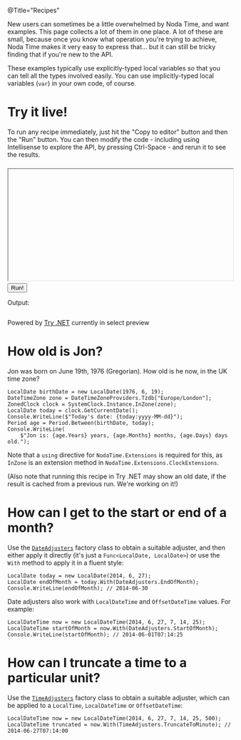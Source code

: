 @Title="Recipes"

New users can sometimes be a little overwhelmed by Noda Time, and want examples. This
page collects a lot of them in one place. A lot of these are small, because once you
know what operation you're trying to achieve, Noda Time makes it very easy to express
that... but it can still be tricky finding that if you're new to the API.

These examples typically use explicitly-typed local variables so that you can tell
all the types involved easily. You can use implicitly-typed local variables (`var`)
in your own code, of course.

Try it live!
====

To run any recipe immediately, just hit the "Copy to editor" button and then the "Run" button.
You can then modify the code - including using Intellisense to explore the API, by pressing Ctrl-Space -
and rerun it to see the results.

<div style="height:250px; padding:8px 0px">
    <iframe style="position:relative;top:0px;width:100%;height:100%"
            id="trydotnet-editor"></iframe>
</div>
<div><button id="trydotnet-run" class="trydotnetbutton">Run!</button></div>
<div>
    <p class="trydotnet-outputlabel">Output:</p>
    <pre><code id="trydotnet-output"></code></pre>
</div>
<div class="trydotnetbanner">
    <p>Powered by <a href="https://github.com/dotnet/try/wiki">Try .NET</a> currently in select preview</p>
</div>

How old is Jon?
====

Jon was born on June 19th, 1976 (Gregorian). How old is he now, in the UK time zone?

```csharp-trydotnet
LocalDate birthDate = new LocalDate(1976, 6, 19);
DateTimeZone zone = DateTimeZoneProviders.Tzdb["Europe/London"];
ZonedClock clock = SystemClock.Instance.InZone(zone);
LocalDate today = clock.GetCurrentDate();
Console.WriteLine($"Today's date: {today:yyyy-MM-dd}");
Period age = Period.Between(birthDate, today);
Console.WriteLine(
    $"Jon is: {age.Years} years, {age.Months} months, {age.Days} days old.");
```

Note that a `using` directive for `NodaTime.Extensions` is required for this,
as `InZone` is an extension method in `NodaTime.Extensions.ClockExtensions`.

(Also note that running this recipe in Try .NET may show an old date, if the
result is cached from a previous run. We're working on it!)

How can I get to the start or end of a month?
====

Use the [`DateAdjusters`](noda-type://NodaTime.DateAdjusters) factory class to obtain a suitable adjuster, and then either apply it
directly (it's just a `Func<LocalDate, LocalDate>`) or use the `With` method to apply it in a fluent
style:

```csharp-trydotnet
LocalDate today = new LocalDate(2014, 6, 27);
LocalDate endOfMonth = today.With(DateAdjusters.EndOfMonth);
Console.WriteLine(endOfMonth); // 2014-06-30
```

Date adjusters also work with `LocalDateTime` and `OffsetDateTime` values. For example:

```csharp-trydotnet
LocalDateTime now = new LocalDateTime(2014, 6, 27, 7, 14, 25);
LocalDateTime startOfMonth = now.With(DateAdjusters.StartOfMonth);
Console.WriteLine(startOfMonth); // 2014-06-01T07:14:25
```

How can I truncate a time to a particular unit?
====

Use the [`TimeAdjusters`](noda-type://NodaTime.TimeAdjusters) factory class to obtain a suitable adjuster, which can be applied to a
`LocalTime`, `LocalDateTime` or `OffsetDateTime`:

```csharp-trydotnet
LocalDateTime now = new LocalDateTime(2014, 6, 27, 7, 14, 25, 500);
LocalDateTime truncated = now.With(TimeAdjusters.TruncateToMinute); // 2014-06-27T07:14:00
```

